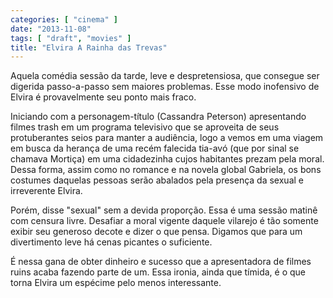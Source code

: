 ```yaml
---
categories: [ "cinema" ]
date: "2013-11-08"
tags: [ "draft", "movies" ]
title: "Elvira A Rainha das Trevas"
---
```

Aquela comédia sessão da tarde, leve e despretensiosa, que consegue
ser digerida passo-a-passo sem maiores problemas. Esse modo inofensivo
de Elvira é provavelmente seu ponto mais fraco.

Iniciando com a personagem-título (Cassandra Peterson) apresentando
filmes trash em um programa televisivo que se aproveita de seus
protuberantes seios para manter a audiência, logo a vemos em uma viagem
em busca da herança de uma recém falecida tia-avó (que por sinal
se chamava Mortiça) em uma cidadezinha cujos habitantes prezam pela
moral. Dessa forma, assim como no romance e na novela global Gabriela,
os bons costumes daquelas pessoas serão abalados pela presença da
sexual e irreverente Elvira.

Porém, disse "sexual" sem a devida proporção. Essa é uma sessão
matinê com censura livre. Desafiar a moral vigente daquele vilarejo
é tão somente exibir seu generoso decote e dizer o que pensa. Digamos
que para um divertimento leve há cenas picantes o suficiente.

É nessa gana de obter dinheiro e sucesso que a apresentadora de filmes
ruins acaba fazendo parte de um. Essa ironia, ainda que tímida, é o
que torna Elvira um espécime pelo menos interessante.

